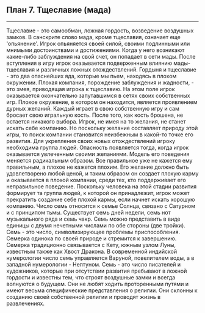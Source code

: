 ## План  7. Тщеславие (мада)


---
Тщеславие - это самообман, ложная гордость, возведение воздушных замков. В санскрите слово мада, кроме тщеславия, означает еще 'опьянение'. Игрок опьяняется своей силой, своими подлинными или мнимыми достоинствами и достижениями. Когда у него возникают какие-либо заблуждения на свой счет, он попадает в сети мады. После вступления в игру игрок оказывается подверженным влиянию мады-тщеславия и различных ложных отождествлений. Гордыня и тщеславие - это два опаснейших яда, которые мы пьем, находясь в плохом окружении. Плохая компания, порождение заблуждения и жадности, - это змея, приводящая игрока к тщеславию. На этом поле игрок оказывается окончательно запутавшимся в сетях своих собственных игр. Плохое окружение, в котором он находится, является проявлением дурных желаний. Каждый играет в свою собственную игру и сам бросает свою игральную кость. После того, как кость брошена, не остается никакого выбора. Игрок, не имея на то желания, не станет искать себе компанию. Но поскольку желание составляет природу этой игры, то поиск компании становится неизбежным в какой-то точке его развития. Для укрепления своих новых отождествлений игроку необходима группа людей. Опасность появляется тогда, когда игрок оказывается увлеченным своими желаниями. Модель его поведения меняется радикальным образом. Все правильное уже не кажется ему правильным, а плохое не кажется плохим. Его желание должно быть удовлетворено любой ценой, и таким образом он создает плохую карму и оказывается в плохой компании, среди тех, кто поддерживает его неправильное поведение. Поскольку человека на этой стадии развития формирует та группа людей, к которой он принадлежит, игрок может прекратить создание себе плохой кармы, если начнет искать хорошую компанию. Число семь относится к семье Солнца, связано с Сатурном и с принципом тьмы. Существует семь дней недели, семь нот музыкального ряда и семь чакр. Семь можно представить в виде единицы с двумя нечетными числами по обе стороны (две тройки). Семь - это число, символизирующее проблемы приспособления. Семерка одинока по своей природе и стремится к завершению. Семерка традиционно связывается с Кету, южным узлом Луны, известным также как Хвост Дракона. В современной индийской нумерологии число семь управляется Варуной, повелителем воды, а в западной нумерологии - Нептуном. Семь - это число писателей и художников, которые при отсутствии развития пребывают в ложной гордости и известны тем, что строят воздушные замки и всегда волнуются о будущем. Они не любят ходить проторенными путями и имеют весьма специфические представления о религии. Они склонны к созданию своей собственной религии и проводят жизнь в развлечениях.
